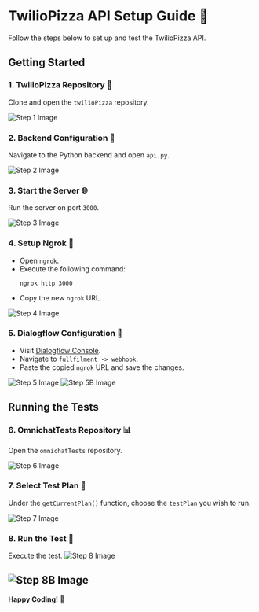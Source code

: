 # TwilioPizza API Setup Guide 🍕

Follow the steps below to set up and test the TwilioPizza API.

## Getting Started

### 1. **TwilioPizza Repository** 📁
   Clone and open the `twilioPizza` repository.

![Step 1 Image](docs/pictures/step_1.png)

### 2. **Backend Configuration** 🐍
   Navigate to the Python backend and open `api.py`.

![Step 2 Image](docs/pictures/step_2.png)

### 3. **Start the Server** 🌐
   Run the server on port `3000`.

![Step 3 Image](docs/pictures/step_3.png)

### 4. **Setup Ngrok** 🚀
   - Open `ngrok`.
   - Execute the following command:
     ```
     ngrok http 3000
     ```
   - Copy the new `ngrok` URL.

![Step 4 Image](docs/pictures/step_4.png)

### 5. **Dialogflow Configuration** 🤖
   - Visit [Dialogflow Console](https://dialogflow.cloud.google.com).
   - Navigate to `fullfilment -> webhook`.
   - Paste the copied `ngrok` URL and save the changes.

![Step 5 Image](docs/pictures/step_5.png)
![Step 5B Image](docs/pictures/step_5_b.png)

## Running the Tests

### 6. **OmnichatTests Repository** 📊
   Open the `omnichatTests` repository.

![Step 6 Image](docs/pictures/step_6.png)

### 7. **Select Test Plan** 📝
   Under the `getCurrentPlan()` function, choose the `testPlan` you wish to run.

![Step 7 Image](docs/pictures/step_7.png)

### 8. **Run the Test** 🚀
   Execute the test.
![Step 8 Image](docs/pictures/step_8.png)

![Step 8B Image](docs/pictures/step_8_b.png)
---

**Happy Coding!** 🎉
